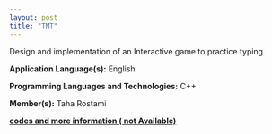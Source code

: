 ```yaml
---
layout: post
title: "TMT"
---
```


Design and implementation of an Interactive game to practice typing

**Application Language(s):** English

**Programming Languages and Technologies:** C++

**Member(s):** Taha Rostami

**[codes and more information ( not Available)](#)**